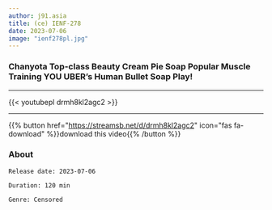 ```yaml
---
author: j91.asia
title: (ce) IENF-278
date: 2023-07-06
image: "ienf278pl.jpg"
---
```


### Chanyota Top-class Beauty Cream Pie Soap Popular Muscle Training YOU UBER’s Human Bullet Soap Play!
___

{{< youtubepl drmh8kl2agc2 >}}
___

{{% button href="https://streamsb.net/d/drmh8kl2agc2" icon="fas fa-download" %}}download this video{{% /button %}}
### About

`Release date: 2023-07-06`

`Duration: 120 min`

`Genre:	Censored`